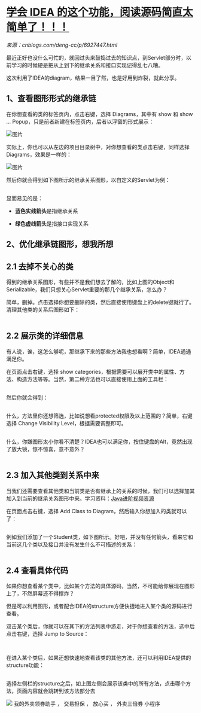 # [学会 IDEA 的这个功能，阅读源码简直太简单了！！！](https://mp.weixin.qq.com/s/tRYeIU_HEqZgJSOYeSmltw)

_来源：cnblogs.com/deng-cc/p/6927447.html_

最近正好也没什么可忙的，就回过头来鼓捣过去的知识点，到Servlet部分时，以前学习的时候硬是把从上到下的继承关系和接口实现记得乱七八糟。

这次利用了IDEA的diagram，结果一目了然，也是好用到炸裂，就此分享。

## 1、查看图形形式的继承链

在你想查看的类的标签页内，点击右键，选择 Diagrams，其中有 show 和 show ... Popup，只是前者新建在标签页内，后者以浮窗的形式展示：

![图片](https://mmbiz.qpic.cn/mmbiz_png/eQPyBffYbucibeib4MH66MJdTJ246PV8g58BO4IhWM5KLFEic8uQA3TeYw41uTJ0HXYGrEb3ljpolc4daX8X0tbeA/640?wx_fmt=png&tp=png&wxfrom=5&wx_lazy=1&wx_co=1)

实际上，你也可以从左边的项目目录树中，对你想查看的类点击右键，同样选择Diagrams，效果是一样的：

![图片](https://mmbiz.qpic.cn/mmbiz_png/eQPyBffYbucibeib4MH66MJdTJ246PV8g5wDEJa4wl6icfI5MI5rWvshmBzePoicmXMqVghQpbcciaVhG7miangJ7abQ/640?wx_fmt=png&tp=png&wxfrom=5&wx_lazy=1&wx_co=1)

然后你就会得到如下图所示的继承关系图形，以自定义的Servlet为例：

![图片](data:image/gif;base64,iVBORw0KGgoAAAANSUhEUgAAAAEAAAABCAYAAAAfFcSJAAAADUlEQVQImWNgYGBgAAAABQABh6FO1AAAAABJRU5ErkJggg==)

显而易见的是：

-   **蓝色实线箭头**是指继承关系
    
-   **绿色虚线箭头**是指接口实现关系
    

## 2、优化继承链图形，想我所想

## 2.1 去掉不关心的类

得到的继承关系图形，有些并不是我们想去了解的，比如上图的Object和Serializable，我们只想关心Servlet重要的那几个继承关系，怎么办？

简单，删掉。点击选择你想要删除的类，然后直接使用键盘上的delete键就行了。清理其他类的关系后图形如下：

![图片](data:image/gif;base64,iVBORw0KGgoAAAANSUhEUgAAAAEAAAABCAYAAAAfFcSJAAAADUlEQVQImWNgYGBgAAAABQABh6FO1AAAAABJRU5ErkJggg==)

## 2.2 展示类的详细信息

有人说，诶，这怎么够呢，那继承下来的那些方法我也想看啊？简单，IDEA通通满足你。

在页面点击右键，选择 show categories，根据需要可以展开类中的属性、方法、构造方法等等。当然，第二种方法也可以直接使用上面的工具栏：

![图片](data:image/gif;base64,iVBORw0KGgoAAAANSUhEUgAAAAEAAAABCAYAAAAfFcSJAAAADUlEQVQImWNgYGBgAAAABQABh6FO1AAAAABJRU5ErkJggg==)

然后你就会得到：

![图片](data:image/gif;base64,iVBORw0KGgoAAAANSUhEUgAAAAEAAAABCAYAAAAfFcSJAAAADUlEQVQImWNgYGBgAAAABQABh6FO1AAAAABJRU5ErkJggg==)

什么，方法里你还想筛选，比如说想看protected权限及以上范围的？简单，右键选择 Change Visibility Level，根据需要调整即可。

![图片](data:image/gif;base64,iVBORw0KGgoAAAANSUhEUgAAAAEAAAABCAYAAAAfFcSJAAAADUlEQVQImWNgYGBgAAAABQABh6FO1AAAAABJRU5ErkJggg==)

什么，你嫌图形太小你看不清楚？IDEA也可以满足你，按住键盘的Alt，竟然出现了放大镜，惊不惊喜，意不意外？

![图片](data:image/gif;base64,iVBORw0KGgoAAAANSUhEUgAAAAEAAAABCAYAAAAfFcSJAAAADUlEQVQImWNgYGBgAAAABQABh6FO1AAAAABJRU5ErkJggg==)

## 2.3 加入其他类到关系中来

当我们还需要查看其他类和当前类是否有继承上的关系的时候，我们可以选择加其加入到当前的继承关系图形中来。学习资料：[Java进阶视频资源](http://mp.weixin.qq.com/s?__biz=MzU2MTI4MjI0MQ==&mid=2247506972&idx=2&sn=790959d9ee2b74e0d0c8a0a5395bc665&chksm=fc79b1b2cb0e38a498933a034926df45b51524b044762583488d498ae2112c06cf35d412fb3b&scene=21#wechat_redirect)

在页面点击右键，选择 Add Class to Diagram，然后输入你想加入的类就可以了：

![图片](data:image/gif;base64,iVBORw0KGgoAAAANSUhEUgAAAAEAAAABCAYAAAAfFcSJAAAADUlEQVQImWNgYGBgAAAABQABh6FO1AAAAABJRU5ErkJggg==)

例如我们添加了一个Student类，如下图所示。好吧，并没有任何箭头，看来它和当前这几个类以及接口并没有发生什么不可描述的关系：

![图片](data:image/gif;base64,iVBORw0KGgoAAAANSUhEUgAAAAEAAAABCAYAAAAfFcSJAAAADUlEQVQImWNgYGBgAAAABQABh6FO1AAAAABJRU5ErkJggg==)

## 2.4 查看具体代码

如果你想查看某个类中，比如某个方法的具体源码，当然，不可能给你展现在图形上了，不然屏幕还不得撑炸？

但是可以利用图形，或者配合IDEA的structure方便快捷地进入某个类的源码进行查看。

双击某个类后，你就可以在其下的方法列表中游走，对于你想查看的方法，选中后点击右键，选择 Jump to Source：

![图片](data:image/gif;base64,iVBORw0KGgoAAAANSUhEUgAAAAEAAAABCAYAAAAfFcSJAAAADUlEQVQImWNgYGBgAAAABQABh6FO1AAAAABJRU5ErkJggg==)

![图片](data:image/gif;base64,iVBORw0KGgoAAAANSUhEUgAAAAEAAAABCAYAAAAfFcSJAAAADUlEQVQImWNgYGBgAAAABQABh6FO1AAAAABJRU5ErkJggg==)

在进入某个类后，如果还想快速地查看该类的其他方法，还可以利用IDEA提供的structure功能：

![图片](data:image/gif;base64,iVBORw0KGgoAAAANSUhEUgAAAAEAAAABCAYAAAAfFcSJAAAADUlEQVQImWNgYGBgAAAABQABh6FO1AAAAABJRU5ErkJggg==)

选择左侧栏的structure之后，如上图左侧会展示该类中的所有方法，点击哪个方法，页面内容就会跳转到该方法部分去

 ![](http://mmbiz.qpic.cn/mmbiz_png/Q6nwSK9rE4zp8Z3DFMduStcAD9gQMR6ibKgWAeicIfCSCFXFqGsX9icT5esTUDlocRlZXZkdkgoFPry1b4paQydjA/640?wx_fmt=png&wxfrom=200)   我的外卖领券助手 ， 交易担保 ， 放心买 ，  外卖三倍券  小程序
